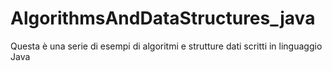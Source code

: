 # AlgorithmsAndDataStructures_java
Questa è una serie di esempi di algoritmi e strutture dati scritti in linguaggio Java
